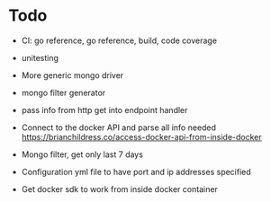 # Todo

- CI: go reference, go reference, build, code coverage
- unitesting
- More generic mongo driver
- mongo filter generator
- pass info from http get into endpoint handler
- Connect to the docker API and parse all info needed https://brianchildress.co/access-docker-api-from-inside-docker
- Mongo filter, get only last 7 days
- Configuration yml file to have port and ip addresses specified

- Get docker sdk to work from inside docker container


